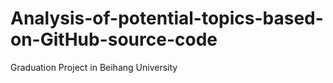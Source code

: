 # Analysis-of-potential-topics-based-on-GitHub-source-code
Graduation Project in Beihang University

